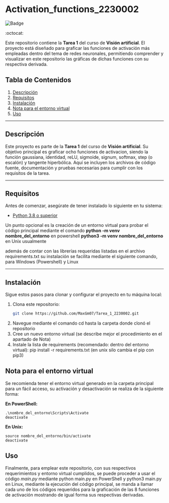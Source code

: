 # Activation_functions_2230002

![Badge](https://img.shields.io/badge/Estado-Completado-brightgreen)

:octocat:

Este repositorio contiene la **Tarea 1** del curso de **Visión artificial**. El proyecto está diseñado para graficar las funciones de activación más empleadas dentro del tema de redes neuronales, permitiendo comprender y visualizar en este repositorio las gráficas de dichas funciones con su respectiva derivada.


## Tabla de Contenidos

1. [Descripción](#descripción)
2. [Requisitos](#requisitos)
3. [Instalación](#instalación)
4. [Nota para el entorno virtual](#nota-para-el-entorno-virtual)
5. [Uso](#uso)

---

## Descripción

Este proyecto es parte de la **Tarea 1** del curso de **Visión artificial**. Su objetivo principal es graficar ocho funciones de activacion, siendo la función gaussiana, identidad, reLU, sigmoide, signum, softmax, step (o escalón) y tangente hiperbólica. Aquí se incluyen los archivos de código fuente, documentación y pruebas necesarias para cumplir con los requisitos de la tarea.

---

## Requisitos

Antes de comenzar, asegúrate de tener instalado lo siguiente en tu sistema:

- [Python 3.8 o superior](https://www.python.org/downloads/) 

Un punto opcional es la creación de un entorno virtual para probar el código principal mediante el comando
**python -m venv nombre_del_entorno** en powershell
**python3 -m venv nombre_del_entorno** en Unix usualmente

además de contar con las librerías requeridas listadas en el archivo requirements.txt
su instalación se facilita mediante el siguiente comando, para Windows (Powershell) y Linux


---
## Instalación

Sigue estos pasos para clonar y configurar el proyecto en tu máquina local:

1. Clona este repositorio:
   ```bash
   git clone https://github.com/MaxGm07/Tarea_1_2230002.git
2. Navegue mediante el comando cd hasta la carpeta donde clonó el repositorio
3. Cree un nuevo entorno virtual (se describe mejor el procedimiento en el apartado de Nota)
4. Instale la lista de requirements (recomendado: dentro del entorno virtual):
    pip install -r requirements.txt (en unix silo cambia el pip con pip3)



## Nota para el entorno virtual
Se recomienda tener el entorno virtual generado en la carpeta principal para un fácil acceso, su activación y desactivación se realiza de la siguiente forma: 

**En PowerShell:**
    
    
    .\nombre_del_entorno\Scripts\Activate
    deactivate
    

**En Unix:**
    

    source nombre_del_entorno/bin/activate
    deactivate
    

## Uso
Finalmente, para emplear este repositorio, con sus respectivos requerimientos y entorno virtual cumplidos, se puede proceder a usar el código *main.py* mediante python main.py en PowerShell y python3 main.py en Linux, mediante la ejecución del código principal, se manda a llamar cada uno de los códigos requeridos para la graficación de las 8 funciones de activación mostrando de igual forma sus respectivas derivadas.

